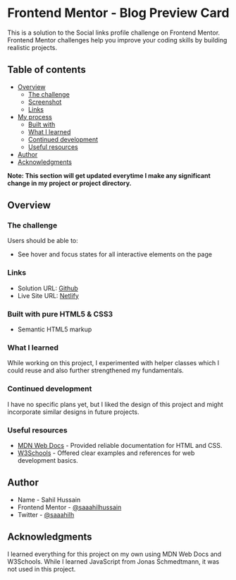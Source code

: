 # Frontend Mentor - Blog Preview Card

This is a solution to the Social links profile challenge on Frontend Mentor. Frontend Mentor challenges help you improve your coding skills by building realistic projects.

## Table of contents

- [Overview](#overview)
  - [The challenge](#the-challenge)
  - [Screenshot](#screenshot)
  - [Links](#links)
- [My process](#my-process)
  - [Built with](#built-with)
  - [What I learned](#what-i-learned)
  - [Continued development](#continued-development)
  - [Useful resources](#useful-resources)
- [Author](#author)
- [Acknowledgments](#acknowledgments)

**Note: This section will get updated everytime I make any significant change in my project or project directory.**

## Overview

### The challenge

Users should be able to:

- See hover and focus states for all interactive elements on the page

### Links

- Solution URL: [Github](https://github.com/saaahilhussain/frontend-mentor-challenges/tree/main/03-blog-preview-card)
- Live Site URL: [Netlify](https://lucky-elf-42be1a.netlify.app/)

### Built with pure HTML5 & CSS3

- Semantic HTML5 markup

### What I learned

While working on this project, I experimented with helper classes which I could reuse and also further strengthened my fundamentals.

### Continued development

I have no specific plans yet, but I liked the design of this project and might incorporate similar designs in future projects.

### Useful resources

- [MDN Web Docs](https://developer.mozilla.org/) - Provided reliable documentation for HTML and CSS.
- [W3Schools](https://www.w3schools.com/) - Offered clear examples and references for web development basics.

## Author

- Name - Sahil Hussain
- Frontend Mentor - [@saaahilhussain](https://www.frontendmentor.io/profile/saaahilhussain)
- Twitter - [@saaahilh](https://x.com/saaahilh)

## Acknowledgments

I learned everything for this project on my own using MDN Web Docs and W3Schools. While I learned JavaScript from Jonas Schmedtmann, it was not used in this project.
